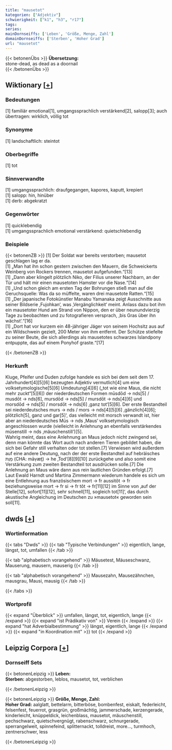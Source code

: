```yaml
---
title: "mausetot"
kategorien: ["Adjektiv"]
schwierigkeit: ["k1", "h3", "r17"]
tags:
series:
mainDornseiffs: ['Leben', 'Größe, Menge, Zahl']
domainDornseiffs: ['Sterben', 'Hoher Grad']
url: "mausetot"
---
```


{{< betonenÜbs >}}
**Übersetzung:**  
stone-dead, as dead as a doornail  
{{< /betonenÜbs >}}

## Wiktionary [[+](https://de.wiktionary.org/wiki/mausetot)]

### Bedeutungen
[1] familiär emotional[1], umgangssprachlich verstärkend[2], salopp[3]; auch übertragen: wirklich, völlig tot  

### Synonyme
[1] landschaftlich: steintot  

### Oberbegriffe
[1] tot  

### Sinnverwandte
[1] umgangssprachlich: draufgegangen, kapores, kaputt, krepiert  
[1] salopp: hin, hinüber  
[1] derb: abgekratzt  

### Gegenwörter
[1] quicklebendig  
[1] umgangssprachlich emotional verstärkend: quietschlebendig  

### Beispiele
{{< betonenZB >}}
[1] Der Soldat war bereits verstorben; mausetot geschlagen lag er da.  
[1] „Man hat ihn schon gestern zwischen den Mauern, die Schweickerts Weinberg von Rockers trennen, mausetot aufgefunden.“[13]  
[1] „Dann aber klingelt plötzlich Niko, der Filius unserer Nachbarn, an der Tür und hält mir einen mausetoten Hamster vor die Nase.“[14]  
[1] „Und schon gleich am ersten Tag der Bohrungen stieß man auf die Geruchsquelle: Was da so müffelte, waren drei mausetote Ratten.“[15]  
[1] „Der japanische Fotokünstler Manabu Yamanaka zeigt Ausschnitte aus seiner Bildserie ‚Fujohkan‘, was ‚Vergänglichkeit‘ meint. Anlass dazu bot ihm ein mausetoter Hund am Strand von Nippon, den er über neunundvierzig Tage zu beobachten und zu fotografieren versprach, ‚bis Gras über ihn wächst‘.“[16]  
[1] „Dort hat vor kurzem ein 48-jähriger Jäger von seinem Hochsitz aus auf ein Wildschwein gezielt, 200 Meter von ihm entfernt. Der Schütze stiefelte zu seiner Beute, die sich allerdings als mausetotes schwarzes Islandpony entpuppte, das auf einem Ponyhof graste.“[17]  

{{< /betonenZB >}}
### Herkunft
Kluge, Pfeifer und Duden zufolge handele es sich bei dem seit dem 17. Jahrhundert[4][5][6] bezeugten Adjektiv vermutlich[4] um eine volksetymologische[5][6] Umdeutung[4][6] („tot wie eine Maus, die nicht mehr zuckt“[5][6]) der niederdeutschen Formen mūsdōd → nds[5] / musdōt → nds[6], mursdōd → nds[5] / mursdōt → nds[4][6] und morsdōd → nds[5] / morsdōt → nds[6] ‚ganz tot‘[5][6]. Der erste Bestandteil sei niederdeutsches murs → nds / mors → nds[4][5][6] ‚gänzlich[4][6]; plötzlich[5], ganz und gar[5]‘, das vielleicht mit morsch verwandt ist, hier aber an niederdeutsches Mūs → nds ‚Maus‘ volksetymologisch angeschlossen wurde (vielleicht in Anlehnung an ebenfalls verstärkendes mūsenstill → nds ‚mäuschenstill‘)[5].  
Wahrig meint, dass eine Anlehnung an Maus jedoch nicht zwingend sei, denn man könnte das Wort auch nach anderen Tieren gebildet haben, die sich bei Gefahr still verhalten oder tot stellen.[7] Verwiesen wird außerdem auf eine andere Deutung, nach der der erste Bestandteil auf hebräisches מָוֶת‎ (CHA: māṿæṯ) → he ‚Tod‘[8][9][10] zurückgehe und also somit eine Verstärkung zum zweiten Bestandteil tot ausdrücken solle.[7] Die Anlehnung an Maus wäre dann aus rein lautlichen Gründen erfolgt.[7]  
Laut Ewald Harndt und Martina Zimmermann wiederum handele es sich um eine Entlehnung aus französischem mort → fr aussitôt → fr beziehungsweise mort → fr si → fr tôt → fr[11][12] im Sinne von ‚auf der Stelle[12], sofort[11][12], sehr schnell[11], sogleich tot[11]‘, das durch akustische Angleichung im Deutschen zu »mausetot« geworden sein soll[11].  



## dwds [[+](https://www.dwds.de/wb/mausetot)]

### Wortinformation
{{< tabs "Dwds" >}}
{{< tab "Typische Verbindungen" >}}
eigentlich, lange, längst, tot, umfallen
{{< /tab >}}

{{< tab "alphabetisch vorangehend" >}}
Mäusetest, Mäuseschwanz, Mauserung, mausern, mauserig
{{< /tab >}}

{{< tab "alphabetisch vorangehend" >}}
Mausezahn, Mausezähnchen, mausgrau, Mausi, mausig
{{< /tab >}}

{{< /tabs >}}

### Wortprofil
{{< expand "Überblick" >}} umfallen, längst, tot, eigentlich, lange {{< /expand >}}
{{< expand "ist Prädikativ von" >}} Verein {{< /expand >}}
{{< expand "hat Adverbialbestimmung" >}} längst, eigentlich, lange {{< /expand >}}
{{< expand "in Koordination mit" >}} tot {{< /expand >}}

## Leipzig Corpora [[+](https://corpora.uni-leipzig.de/en/res?word=mausetot&corpusId=deu_newscrawl-public_2018)]

### Dornseiff Sets
{{< betonenLeipzig >}}
**Leben:**  
**Sterben:** abgestorben, leblos, mausetot, tot, verblichen  

{{< /betonenLeipzig >}}


{{< betonenLeipzig >}}
**Größe, Menge, Zahl:**  
**Hoher Grad:** aalglatt, bettelarm, bitterböse, bombenfest, eiskalt, federleicht, felsenfest, feuerrot, grasgrün, großmächtig, jammerschade, kerzengerade, kinderleicht, knüppeldick, leichenblass, mausetot, mäuschenstill, pechschwarz, quietschvergnügt, rabenschwarz, schnurgerade, sperrangelweit, spinnefeind, splitternackt, tolldreist, more..., turmhoch, zentnerschwer, less  

{{< /betonenLeipzig >}}

